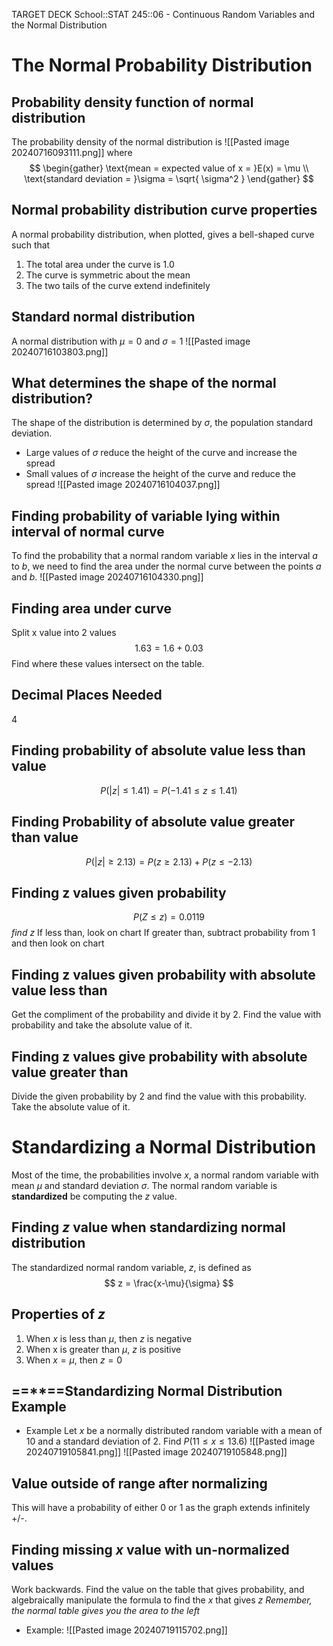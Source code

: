 TARGET DECK
School::STAT 245::06 - Continuous Random Variables and the Normal Distribution

# The Normal Probability Distribution

## Probability density function of normal distribution <!--fc-->
The probability density of the normal distribution is
![[Pasted image 20240716093111.png]]
where
$$
\begin{gather}
\text{mean = expected value of x = }E(x) = \mu \\
\text{standard deviation = }\sigma = \sqrt{ \sigma^2 }
\end{gather}
$$
<!--ID: 1721308758246-->



## Normal probability distribution curve properties <!--fc-->
A normal probability distribution, when plotted, gives a bell-shaped curve such that
1. The total area under the curve is 1.0
2. The curve is symmetric about the mean
3. The two tails of the curve extend indefinitely
<!--ID: 1721308758259-->



## Standard normal distribution <!--fc-->
A normal distribution with $\mu =0$ and $\sigma =1$
![[Pasted image 20240716103803.png]]
<!--ID: 1721308758266-->



## What determines the shape of the normal distribution? <!--fc-->
The shape of the distribution is determined by $\sigma$, the population standard deviation.
- Large values of $\sigma$ reduce the height of the curve and increase the spread
- Small values of $\sigma$ increase the height of the curve and reduce the spread
![[Pasted image 20240716104037.png]]
<!--ID: 1721308758272-->




## Finding probability of variable lying within interval of normal curve <!--fc-->
To find the probability that a normal random variable $x$ lies in the interval $a$ to $b$, we need to find the area under the normal curve between the points $a$ and $b$.
![[Pasted image 20240716104330.png]]
<!--ID: 1721308758277-->



## Finding area under curve <!--fc-->
Split x value into 2 values
$$
1.63 = 1.6 + 0.03
$$
Find where these values intersect on the table.
<!--ID: 1721308758284-->


## Decimal Places Needed <!--fc-->
4
<!--ID: 1721308758289-->



## Finding probability of absolute value less than value <!--fc-->
$$
P(|z| \leq 1.41) = P(-1.41 \leq z \leq 1.41)
$$
<!--ID: 1721308758293-->



## Finding Probability of absolute value greater than value <!--fc-->
$$
P(|z| \geq 2.13) = P(z \geq 2.13) + P(z \leq -2.13)
$$
<!--ID: 1721308758298-->



## Finding z values given probability <!--fc-->
$$
P(Z \leq z) = 0.0119
$$
*find z*
If less than, look on chart
If greater than, subtract probability from 1 and then look on chart
<!--ID: 1721308758307-->



## Finding z values given probability with absolute value less than <!--fc-->
Get the compliment of the probability and divide it by 2. Find the value with probability and take the absolute value of it.
<!--ID: 1721308758315-->



## Finding z values give probability with absolute value greater than <!--fc-->
Divide the given probability by 2 and find the value with this probability. Take the absolute value of it.
<!--ID: 1721308758321-->




# Standardizing a Normal Distribution <!--fc-->
Most of the time, the probabilities involve $x$, a normal random variable with mean $\mu$ and standard deviation $\sigma$. The normal random variable is **standardized** be computing the $z$ value.
<!--ID: 1721308758326-->



## Finding $z$ value when standardizing normal distribution <!--fc-->
The standardized normal random variable, $z$, is defined as
$$
z = \frac{x-\mu}{\sigma}
$$
<!--ID: 1721308758330-->


## Properties of $z$ <!--fc-->
1. When $x$ is less than $\mu$, then $z$ is negative
2. When x is greater than $\mu$, $z$ is positive
3. When $x = \mu$, then $z = 0$
<!--ID: 1721308758335-->

## ==\*\*==Standardizing Normal Distribution Example <!--fc-->
- Example
	Let $x$ be a normally distributed random variable with a mean of 10 and a standard deviation of 2. Find $P(11\leq x\leq 13.6)$
	![[Pasted image 20240719105841.png]]
	![[Pasted image 20240719105848.png]]
<!--ID: 1721593271494-->



## Value outside of range after normalizing <!--fc-->
This will have a probability of either 0 or 1 as the graph extends infinitely +/-.
<!--ID: 1721593271504-->



## Finding missing $x$ value with un-normalized values
Work backwards. Find the value on the table that gives probability, and algebraically manipulate the formula to find the $x$ that gives $z$
*Remember, the normal table gives you the area to the left*
- Example:
	![[Pasted image 20240719115702.png]]


